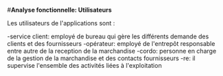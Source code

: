 #**Analyse fonctionnelle: Utilisateurs**

Les utilisateurs de l'applications sont :

-service client: employé de bureau qui gère les différents demande des clients et des fournisseurs
-opérateur: employé de l'entrepôt responsable entre autre de la reception de la marchandise
-cordo: personne en charge de la gestion de la marchandise et des contacts fournisseurs
-re: il supervise l'ensemble des activités liées à l'exploitation
